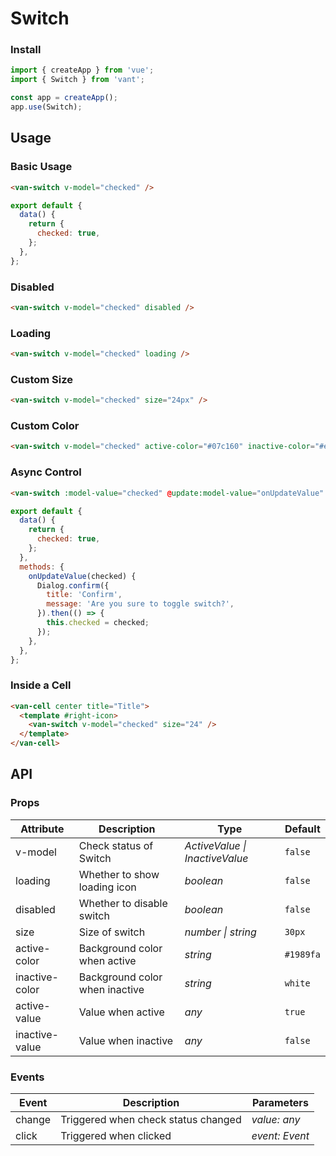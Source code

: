 # Switch

### Install

```js
import { createApp } from 'vue';
import { Switch } from 'vant';

const app = createApp();
app.use(Switch);
```

## Usage

### Basic Usage

```html
<van-switch v-model="checked" />
```

```js
export default {
  data() {
    return {
      checked: true,
    };
  },
};
```

### Disabled

```html
<van-switch v-model="checked" disabled />
```

### Loading

```html
<van-switch v-model="checked" loading />
```

### Custom Size

```html
<van-switch v-model="checked" size="24px" />
```

### Custom Color

```html
<van-switch v-model="checked" active-color="#07c160" inactive-color="#ee0a24" />
```

### Async Control

```html
<van-switch :model-value="checked" @update:model-value="onUpdateValue" />
```

```js
export default {
  data() {
    return {
      checked: true,
    };
  },
  methods: {
    onUpdateValue(checked) {
      Dialog.confirm({
        title: 'Confirm',
        message: 'Are you sure to toggle switch?',
      }).then(() => {
        this.checked = checked;
      });
    },
  },
};
```

### Inside a Cell

```html
<van-cell center title="Title">
  <template #right-icon>
    <van-switch v-model="checked" size="24" />
  </template>
</van-cell>
```

## API

### Props

| Attribute | Description | Type | Default |
| --- | --- | --- | --- |
| v-model | Check status of Switch | _ActiveValue \| InactiveValue_ | `false` |
| loading | Whether to show loading icon | _boolean_ | `false` |
| disabled | Whether to disable switch | _boolean_ | `false` |
| size | Size of switch | _number \| string_ | `30px` |
| active-color | Background color when active | _string_ | `#1989fa` |
| inactive-color | Background color when inactive | _string_ | `white` |
| active-value | Value when active | _any_ | `true` |
| inactive-value | Value when inactive | _any_ | `false` |

### Events

| Event  | Description                         | Parameters     |
| ------ | ----------------------------------- | -------------- |
| change | Triggered when check status changed | _value: any_   |
| click  | Triggered when clicked              | _event: Event_ |
